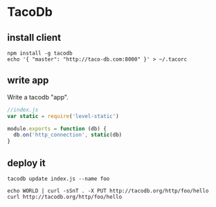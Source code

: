 
# TacoDb

## install client

```
npm install -g tacodb
echo '{ "master": "http://taco-db.com:8000" }' > ~/.tacorc
```

## write app

Write a tacodb "app".

``` js
//index.js
var static = require('level-static')

module.exports = function (db) {
  db.on('http_connection', static(db)
}
```

## deploy it

```
tacodb update index.js --name foo

echo WORLD | curl -sSnT . -X PUT http://tacodb.org/http/foo/hello
curl http://tacodb.org/http/foo/hello
```
